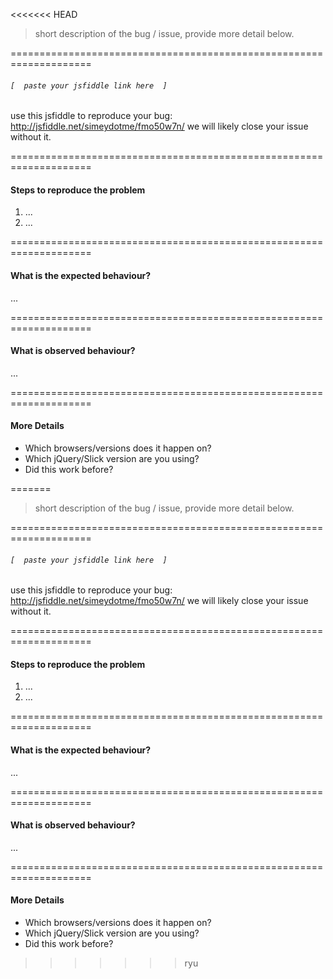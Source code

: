 <<<<<<< HEAD

> short description of the bug / issue, provide more detail below.

====================================================================


###### `[  paste your jsfiddle link here  ]`  

use this jsfiddle to reproduce your bug: 
http://jsfiddle.net/simeydotme/fmo50w7n/ 
we will likely close your issue without it.


====================================================================


#### Steps to reproduce the problem

1. ...  
2. ...  


====================================================================


#### What is the expected behaviour?

...  


====================================================================


#### What is observed behaviour?

...  


====================================================================


#### More Details

- Which browsers/versions does it happen on?
- Which jQuery/Slick version are you using?
- Did this work before?




=======

> short description of the bug / issue, provide more detail below.

====================================================================


###### `[  paste your jsfiddle link here  ]`  

use this jsfiddle to reproduce your bug: 
http://jsfiddle.net/simeydotme/fmo50w7n/ 
we will likely close your issue without it.


====================================================================


#### Steps to reproduce the problem

1. ...  
2. ...  


====================================================================


#### What is the expected behaviour?

...  


====================================================================


#### What is observed behaviour?

...  


====================================================================


#### More Details

- Which browsers/versions does it happen on?
- Which jQuery/Slick version are you using?
- Did this work before?




>>>>>>> ryu
